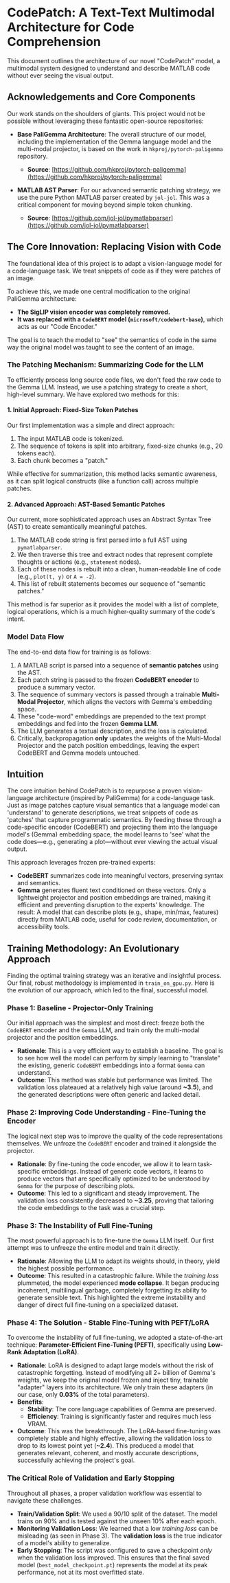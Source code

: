 # CodePatch: A Text-Text Multimodal Architecture for Code Comprehension

This document outlines the architecture of our novel "CodePatch" model, a multimodal system designed to understand and describe MATLAB code without ever seeing the visual output.

## Acknowledgements and Core Components

Our work stands on the shoulders of giants. This project would not be possible without leveraging these fantastic open-source repositories:

-   **Base PaliGemma Architecture**: The overall structure of our model, including the implementation of the Gemma language model and the multi-modal projector, is based on the work in `hkproj/pytorch-paligemma` repository.
    -   **Source**: [https://github.com/hkproj/pytorch-paligemma](https://github.com/hkproj/pytorch-paligemma)

-   **MATLAB AST Parser**: For our advanced semantic patching strategy, we use the pure Python MATLAB parser created by `jol-jol`. This was a critical component for moving beyond simple token chunking.
    -   **Source**: [https://github.com/jol-jol/pymatlabparser](https://github.com/jol-jol/pymatlabparser)

## The Core Innovation: Replacing Vision with Code

The foundational idea of this project is to adapt a vision-language model for a code-language task. We treat snippets of code as if they were patches of an image.

To achieve this, we made one central modification to the original PaliGemma architecture:

-   **The SigLIP vision encoder was completely removed.**
-   **It was replaced with a `CodeBERT` model (`microsoft/codebert-base`)**, which acts as our "Code Encoder."

The goal is to teach the model to "see" the semantics of code in the same way the original model was taught to see the content of an image.

### The Patching Mechanism: Summarizing Code for the LLM

To efficiently process long source code files, we don't feed the raw code to the Gemma LLM. Instead, we use a patching strategy to create a short, high-level summary. We have explored two methods for this:

#### 1. Initial Approach: Fixed-Size Token Patches

Our first implementation was a simple and direct approach:

1.  The input MATLAB code is tokenized.
2.  The sequence of tokens is split into arbitrary, fixed-size chunks (e.g., 20 tokens each).
3.  Each chunk becomes a "patch."

While effective for summarization, this method lacks semantic awareness, as it can split logical constructs (like a function call) across multiple patches.

#### 2. Advanced Approach: AST-Based Semantic Patches

Our current, more sophisticated approach uses an Abstract Syntax Tree (AST) to create semantically meaningful patches.

1.  The MATLAB code string is first parsed into a full AST using `pymatlabparser`.
2.  We then traverse this tree and extract nodes that represent complete thoughts or actions (e.g., `statement` nodes).
3.  Each of these nodes is rebuilt into a clean, human-readable line of code (e.g., `plot(t, y)` or `A = -2`).
4.  This list of rebuilt statements becomes our sequence of "semantic patches."

This method is far superior as it provides the model with a list of complete, logical operations, which is a much higher-quality summary of the code's intent.

### Model Data Flow

The end-to-end data flow for training is as follows:

1.  A MATLAB script is parsed into a sequence of **semantic patches** using the AST.
2.  Each patch string is passed to the frozen **CodeBERT encoder** to produce a summary vector.
3.  The sequence of summary vectors is passed through a trainable **Multi-Modal Projector**, which aligns the vectors with Gemma's embedding space.
4.  These "code-word" embeddings are prepended to the text prompt embeddings and fed into the frozen **Gemma LLM**.
5.  The LLM generates a textual description, and the loss is calculated.
6.  Critically, backpropagation **only** updates the weights of the Multi-Modal Projector and the patch position embeddings, leaving the expert CodeBERT and Gemma models untouched. 

## Intuition

The core intuition behind CodePatch is to repurpose a proven vision-language architecture (inspired by PaliGemma) for a code-language task. Just as image patches capture visual semantics that a language model can 'understand' to generate descriptions, we treat snippets of code as 'patches' that capture programmatic semantics. By feeding these through a code-specific encoder (CodeBERT) and projecting them into the language model's (Gemma) embedding space, the model learns to 'see' what the code does—e.g., generating a plot—without ever viewing the actual visual output.

This approach leverages frozen pre-trained experts:
- **CodeBERT** summarizes code into meaningful vectors, preserving syntax and semantics.
- **Gemma** generates fluent text conditioned on these vectors.
Only a lightweight projector and position embeddings are trained, making it efficient and preventing disruption to the experts' knowledge. The result: A model that can describe plots (e.g., shape, min/max, features) directly from MATLAB code, useful for code review, documentation, or accessibility tools.

## Training Methodology: An Evolutionary Approach

Finding the optimal training strategy was an iterative and insightful process. Our final, robust methodology is implemented in `train_on_gpu.py`. Here is the evolution of our approach, which led to the final, successful model.

### Phase 1: Baseline - Projector-Only Training

Our initial approach was the simplest and most direct: freeze both the `CodeBERT` encoder and the `Gemma` LLM, and train only the multi-modal projector and the position embeddings.

-   **Rationale**: This is a very efficient way to establish a baseline. The goal is to see how well the model can perform by simply learning to "translate" the existing, generic `CodeBERT` embeddings into a format `Gemma` can understand.
-   **Outcome**: This method was stable but performance was limited. The validation loss plateaued at a relatively high value (around **~3.5**), and the generated descriptions were often generic and lacked detail.

### Phase 2: Improving Code Understanding - Fine-Tuning the Encoder

The logical next step was to improve the quality of the code representations themselves. We unfroze the `CodeBERT` encoder and trained it alongside the projector.

-   **Rationale**: By fine-tuning the code encoder, we allow it to learn task-specific embeddings. Instead of generic code vectors, it learns to produce vectors that are specifically optimized to be understood by `Gemma` for the purpose of describing plots.
-   **Outcome**: This led to a significant and steady improvement. The validation loss consistently decreased to **~3.25**, proving that tailoring the code embeddings to the task was a crucial step.

### Phase 3: The Instability of Full Fine-Tuning

The most powerful approach is to fine-tune the `Gemma` LLM itself. Our first attempt was to unfreeze the entire model and train it directly.

-   **Rationale**: Allowing the LLM to adapt its weights should, in theory, yield the highest possible performance.
-   **Outcome**: This resulted in a catastrophic failure. While the *training loss* plummeted, the model experienced **mode collapse**. It began producing incoherent, multilingual garbage, completely forgetting its ability to generate sensible text. This highlighted the extreme instability and danger of direct full fine-tuning on a specialized dataset.

### Phase 4: The Solution - Stable Fine-Tuning with PEFT/LoRA

To overcome the instability of full fine-tuning, we adopted a state-of-the-art technique: **Parameter-Efficient Fine-Tuning (PEFT)**, specifically using **Low-Rank Adaptation (LoRA)**.

-   **Rationale**: LoRA is designed to adapt large models without the risk of catastrophic forgetting. Instead of modifying all 2+ billion of Gemma's weights, we keep the original model frozen and inject tiny, trainable "adapter" layers into its architecture. We only train these adapters (in our case, only **0.03%** of the total parameters).
-   **Benefits**:
    -   **Stability**: The core language capabilities of Gemma are preserved.
    -   **Efficiency**: Training is significantly faster and requires much less VRAM.
-   **Outcome**: This was the breakthrough. The LoRA-based fine-tuning was completely stable and highly effective, allowing the validation loss to drop to its lowest point yet (**~2.4**). This produced a model that generates relevant, coherent, and mostly accurate descriptions, successfully achieving the project's goal.

### The Critical Role of Validation and Early Stopping

Throughout all phases, a proper validation workflow was essential to navigate these challenges.

-   **Train/Validation Split**: We used a 90/10 split of the dataset. The model trains on 90% and is tested against the unseen 10% after each epoch.
-   **Monitoring Validation Loss**: We learned that a low *training loss* can be misleading (as seen in Phase 3). The **validation loss** is the true indicator of a model's ability to generalize.
-   **Early Stopping**: The script was configured to save a checkpoint *only* when the validation loss improved. This ensures that the final saved model (`best_model_checkpoint.pt`) represents the model at its peak performance, not at its most overfitted state. 